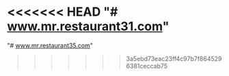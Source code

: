 <<<<<<< HEAD
"# www.mr.restaurant31.com" 
=======
"# www.mr.restaurant35.com" 
>>>>>>> 3a5ebd73eac23ff4c97b7f8645296381ceccab75
